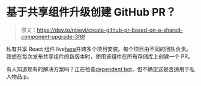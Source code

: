 # 基于共享组件升级创建 GitHub PR？

> 原文：<https://dev.to/nisevi/create-github-pr-based-on-a-shared-component-upgrade-3f6f>

私有共享 React 组件 live[here](https://bit.dev)并跨多个项目安装。每个项目由不同的团队负责。我想在每次发布共享组件的新版本时，使用该组件在所有存储库上创建一个 PR。

有人知道现有的解决方案吗？正在检查[dependent bot](https://dependabot.com/)，但不确定这是否适用于私人物品:p。